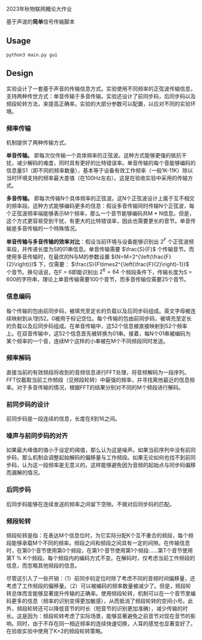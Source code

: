 2023年秋物联网概论大作业

基于声波的**简单**信号传输脚本

## Usage
```
python3 main.py gui
```

## Design
  实验设计了一套基于声音的传输信息方式。实验使用不同频率的正弦波传输信息，支持两种传世方式：单音传输于多音传输。实验还设计了前同步码，后同步码以及频段轮转方法，来提高正确率。实验的大部分参数可以配置，以应对不同的实验环境。
### 频率传输 
  机制提供了两种传输方式。

**单音传输。** 即每次仅传输一个具体频率的正弦波。这种方式能够更强的抵抗干扰，减少解码的难度，同时具有更好的比特错误率。单音传输的每个音能够编码的信息量S1（即不同的频率数量），基本等于设备有效工作频率（一般1K-11K）除以当时环境支持的频率最大差值（在100Hz左右）。这是在验收实验中采用的传输方式。
 
**多音传输。** 即每次传输N个具体频率的正弦波。这N个正弦波设计上属于互不相交的频率段。这种方式能够编码更多的信息：假设多音传输同时传输N个正弦波，每个正弦波频率端能够表示M个频率，那么一个音节能够编码共M * N信息。但是，这个方式更容易受到干扰，有更大的比特错误率，因此也需要更长的音节。单音传输是多音传输的一个特殊情况。
 
**单音传输与多音传输的效率对比**：假设当前环境与设备能够识别出 $2^F$ 个正弦波频率段，并传递长度为S的01串信息。单音传输需要 $\frac{S}{F}$ 个传输音节。而使用多音传输时，在最优的N与M的参数设置 $(N=M=2^{\left(\frac{F}{2}\right)})$ 下，仅需要： $\frac{S}{F\times2^{\left(\frac{F}{2}\right)-1}}$ 个音节。换句话说，在F = 6即能识别出 $2^6=64$ 个频段条件下，传输长度为S = 600的字符串，理论上单音传输需要100个音节，而多音传输仅需要25个音节。
### 信息编码 
每个传输的包由前同步码，被填充至定长的负载以及后同步码组成。英文字母被连续映射到从1到52。0被用于标记空位。每个传输的包由前同步码，被填充至定长的负载以及后同步码组成。在单音传输中，这52个信息被直接映射到52个频率上。在双音传输中，这52个信息首先被转换为01串。接着，每N个01串被编码为某个频率的一个音，连续M个这样的小串被在M个不同频段同时发送。
### 频率解码 
直接当前的有效频段将收到的音频信息进行FFT处理，将音频解码为一段序列。FFT仅截取当前工作频段（见频段轮转）中最强的频率，并寻找离他最近的信息频率。对于多音传输的情况，根据FFT的结果分别对不同的M个频段进行解码。
### 前同步码的设计 
前同步码是一段连续的信息，长度在8到16之间。
### 噪声与前同步码的对齐 
如果最大峰值的值小于设定的阈值，那么认为这是噪声。如果当前序列中没有前同步码，那么机制会调整起始解码的偏移量与工作频段。如果无论如何也找不到前同步码，认为这一段频率是无意义的。这样能够避免因为音频的起始点与同步码偏移而漏解的情况。
### 后同步码 
后同步码能够在连续发送的频率之间留下空隙。不做对后同步码的匹配。
### 频段轮转 
频段轮转是指：在表达M个信息位时，为它实际分配K个互不重合的频段，每个频段能够承载M个不同的频率。频段之间和频段之间具有一定的间隙。在传输信息时，在第0个音节使用第0个频段，在第1个音节使用第1个频段……第T个音节使用第T % K个频段。每个频段内的编码方式不变。在解码时，仅考虑当前工作频段的信息，而忽略其他频段的信息。

尽管这引入了一些开销：（1）前同步码定位时除了考虑不同的音频时间偏移量，还考虑了工作频段的偏移量。（2）可以被编码的频率数量被减少了。但是，频段轮转总体而言能够显著提升传输的正确率。使用频段轮转，机制可以在一个音节里编码更多的信息（频率的识别变得更加敏感），从而抵消了频段轮转的空间小号。此外，频段轮转还可以降低音节的时长（短音节的识别更加准确），减少传输的时长。这是因为：频段轮转考虑了实际场景，能够显著避免之前音节对现在音节的影响。同时，由于不存在同一相近频率的连续快速切换，人耳的感觉也显著变好了。在验收实验中使用了K=2的频段轮转策略。

